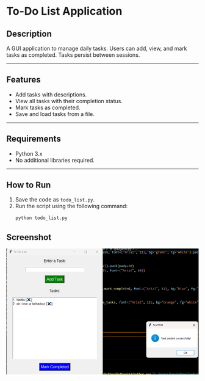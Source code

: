 # To-Do List Application

## **Description**
A GUI application to manage daily tasks. Users can add, view, and mark tasks as completed. Tasks persist between sessions.

---

## **Features**
- Add tasks with descriptions.
- View all tasks with their completion status.
- Mark tasks as completed.
- Save and load tasks from a file.

---

## **Requirements**
- Python 3.x
- No additional libraries required.

---

## **How to Run**
1. Save the code as `todo_list.py`.
2. Run the script using the following command:
   ```bash
   python todo_list.py
   ```
## Screenshot

![image](./image/TodoList.png)
